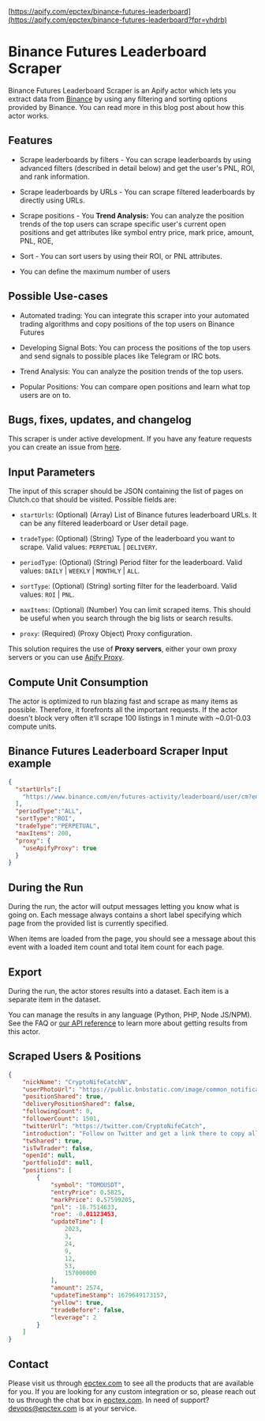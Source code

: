 [https://apify.com/epctex/binance-futures-leaderboard](https://apify.com/epctex/binance-futures-leaderboard?fpr=yhdrb)

# Binance Futures Leaderboard Scraper

Binance Futures Leaderboard Scraper is an Apify actor which lets you extract data from [Binance](https://www.binance.com/en/futures-activity/leaderboard) by using any filtering and sorting options provided by Binance. You can read more in this blog post about how this actor works.

## Features

-   Scrape leaderboards by filters - You can scrape leaderboards by using advanced filters (described in detail below) and get the user's PNL, ROI, and rank information.

-   Scrape leaderboards by URLs - You can scrape filtered leaderboards by directly using URLs.

-   Scrape positions - You **Trend Analysis:** You can analyze the position trends of the top users can scrape specific user's current open positions and get attributes like symbol entry price, mark price, amount, PNL, ROE,

-   Sort - You can sort users by using their ROI, or PNL attributes.

-   You can define the maximum number of users

## Possible Use-cases

-   Automated trading: You can integrate this scraper into your automated trading algorithms and copy positions of the top users on Binance Futures

-   Developing Signal Bots: You can process the positions of the top users and send signals to possible places like Telegram or IRC bots.

-   Trend Analysis: You can analyze the position trends of the top users.

-   Popular Positions: You can compare open positions and learn what top users are on to.

## Bugs, fixes, updates, and changelog

This scraper is under active development. If you have any feature requests you can create an issue from [here](https://github.com/epctex/binance-futures-leaderboard-scraper/issues).


## Input Parameters

The input of this scraper should be JSON containing the list of pages on Clutch.co that should be visited. Possible fields are:

- `startUrls`: (Optional) (Array) List of Binance futures leaderboard URLs. It can be any filtered leaderboard or User detail page.

- `tradeType`: (Optional) (String) Type of the leaderboard you want to scrape. Valid values: `PERPETUAL` \| `DELIVERY`.

- `periodType`: (Optional) (String) Period filter for the leaderboard. Valid values: `DAILY` \| `WEEKLY` \| `MONTHLY` \| `ALL`.

- `sortType`: (Optional) (String) sorting filter for the leaderboard. Valid values: `ROI` \| `PNL`.

- `maxItems`: (Optional) (Number) You can limit scraped items. This should be useful when you search through the big lists or search results.

- `proxy`: (Required) (Proxy Object) Proxy configuration.

This solution requires the use of **Proxy servers**, either your own proxy servers or you can use <a href="https://www.apify.com/docs/proxy">Apify Proxy</a>.

## Compute Unit Consumption

The actor is optimized to run blazing fast and scrape as many items as possible. Therefore, it forefronts all the important requests. If the actor doesn't block very often it'll scrape 100 listings in 1 minute with ~0.01-0.03 compute units.

## Binance Futures Leaderboard Scraper Input example

```json
{
  "startUrls":[
    "https://www.binance.com/en/futures-activity/leaderboard/user/cm?encryptedUid=708A41D98F05FD23F8423AB41514E489"
  ],
  "periodType":"ALL",
  "sortType":"ROI",
  "tradeType":"PERPETUAL",
  "maxItems": 200,
  "proxy": {
    "useApifyProxy": true
  }
}
```

## During the Run

During the run, the actor will output messages letting you know what is going on. Each message always contains a short label specifying which page from the provided list is currently specified.

When items are loaded from the page, you should see a message about this event with a loaded item count and total item count for each page.

## Export

During the run, the actor stores results into a dataset. Each item is a separate item in the dataset.

You can manage the results in any language (Python, PHP, Node JS/NPM). See the FAQ or <a href="https://www.apify.com/docs/api" target="blank">our API reference</a> to learn more about getting results from this actor.

## Scraped Users & Positions

```json
{
    "nickName": "CryptoNifeCatchN",
    "userPhotoUrl": "https://public.bnbstatic.com/image/common_notification/20211230/f6305dee-e00e-4bfe-9d13-3073ad8eb565.png",
    "positionShared": true,
    "deliveryPositionShared": false,
    "followingCount": 0,
    "followerCount": 1501,
    "twitterUrl": "https://twitter.com/CryptoNifeCatch",
    "introduction": "Follow on Twitter and get a link there to copy all my trades",
    "twShared": true,
    "isTwTrader": false,
    "openId": null,
    "portfolioId": null,
    "positions": [
        {
            "symbol": "TOMOUSDT",
            "entryPrice": 0.5825,
            "markPrice": 0.57599205,
            "pnl": -16.7514633,
            "roe": -0.01123453,
            "updateTime": [
                2023,
                3,
                24,
                9,
                12,
                53,
                157000000
            ],
            "amount": 2574,
            "updateTimeStamp": 1679649173157,
            "yellow": true,
            "tradeBefore": false,
            "leverage": 2
        }
    ]
}
```

## Contact
Please visit us through [epctex.com](https://epctex.com) to see all the products that are available for you. If you are looking for any custom integration or so, please reach out to us through the chat box in [epctex.com](https://epctex.com). In need of support? [devops@epctex.com](mailto:devops@epctex.com) is at your service.
